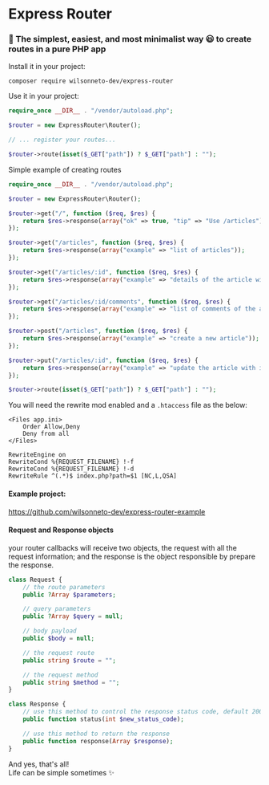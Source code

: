 # Express Router

### 🎈 The simplest, easiest, and most minimalist way 😃 to create routes in a pure PHP app

Install it in your project:
```console
composer require wilsonneto-dev/express-router
```

Use it in your project:
```php
require_once __DIR__ . "/vendor/autoload.php";

$router = new ExpressRouter\Router();

// ... register your routes...

$router->route(isset($_GET["path"]) ? $_GET["path"] : "");
```

Simple example of creating routes
```php
require_once __DIR__ . "/vendor/autoload.php";

$router = new ExpressRouter\Router();

$router->get("/", function ($req, $res) {
    return $res->response(array("ok" => true, "tip" => "Use /articles"));
});

$router->get("/articles", function ($req, $res) {
    return $res->response(array("example" => "list of articles"));
});

$router->get("/articles/:id", function ($req, $res) {
    return $res->response(array("example" => "details of the article with id " . $req->parameters["id"]));
});

$router->get("/articles/:id/comments", function ($req, $res) {
    return $res->response(array("example" => "list of comments of the article with id " . $req->parameters["id"]));
});

$router->post("/articles", function ($req, $res) {
    return $res->response(array("example" => "create a new article"));
});

$router->put("/articles/:id", function ($req, $res) {
    return $res->response(array("example" => "update the article with id " . $req->parameters["id"]));
});

$router->route(isset($_GET["path"]) ? $_GET["path"] : "");
```

You will need the rewrite mod enabled and a `.htaccess` file as the below: 
```
<Files app.ini> 
    Order Allow,Deny
    Deny from all
</Files>

RewriteEngine on
RewriteCond %{REQUEST_FILENAME} !-f
RewriteCond %{REQUEST_FILENAME} !-d
RewriteRule ^(.*)$ index.php?path=$1 [NC,L,QSA]
```

#### Example project:

https://github.com/wilsonneto-dev/express-router-example

#### Request and Response objects

your router callbacks will receive two objects, the request with all the request information; and the response is the object responsible by prepare the response.

```php
class Request {
    // the route parameters
    public ?Array $parameters;

    // query parameters 
    public ?Array $query = null;

    // body payload
    public $body = null;

    // the request route
    public string $route = "";

    // the request method
    public string $method = "";
}
```

```php
class Response {
    // use this method to control the response status code, default 200. 
    public function status(int $new_status_code);

    // use this method to return the response
    public function response(Array $response);
}
```

And yes, that's all! <br />
Life can be simple sometimes ✨
